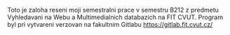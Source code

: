 Toto je zaloha reseni moji semestralni prace v semestru B212 z predmetu Vyhledavani na Webu a Multimedialnich databazich na FIT CVUT.
Program byl pri vytvareni verzovan na fakultnim Gitlabu https://gitlab.fit.cvut.cz/ 



